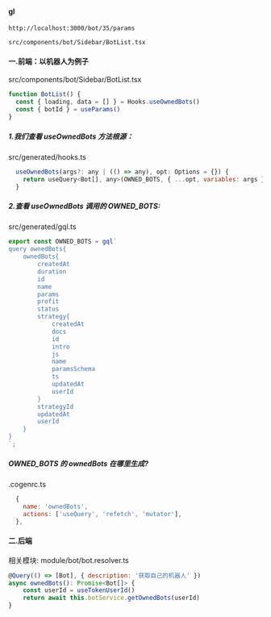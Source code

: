 #### gl
```
http://localhost:3000/bot/35/params

src/components/bot/Sidebar/BotList.tsx
```

#### 一.前端：以机器人为例子
src/components/bot/Sidebar/BotList.tsx
```javaScript
function BotList() {
  const { loading, data = [] } = Hooks.useOwnedBots()
  const { botId } = useParams()
}
```

##### 1.我们查看 useOwnedBots 方法根源：
src/generated/hooks.ts
```javaScript
  useOwnedBots(args?: any | (() => any), opt: Options = {}) {
    return useQuery<Bot[], any>(OWNED_BOTS, { ...opt, variables: args })
  }
```
##### 2.查看 useOwnedBots 调用的 OWNED_BOTS:
src/generated/gql.ts
```javaScript
export const OWNED_BOTS = gql`
query ownedBots{
    ownedBots{
        createdAt
        duration
        id
        name
        params
        profit
        status
        strategy{
            createdAt
            docs
            id
            intro
            js
            name
            paramsSchema
            ts
            updatedAt
            userId
        }
        strategyId
        updatedAt
        userId
    }
}
`;
```

##### OWNED_BOTS 的 ownedBots 在哪里生成?
.cogenrc.ts
```javaScript
  {
    name: 'ownedBots',
    actions: ['useQuery', 'refetch', 'mutator'],
  },
```

#### 二.后端
相关模块:
module/bot/bot.resolver.ts
```javaScript
@Query(() => [Bot], { description: '获取自己的机器人' })
async ownedBots(): Promise<Bot[]> {
	const userId = useTokenUserId()
	return await this.botService.getOwnedBots(userId)
}
```

